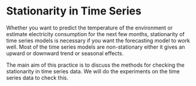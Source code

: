 # Stationarity in Time Series
Whether you want to predict the temperature of the environment or estimate electricity consumption for the next few months, 
stationarity of time series models is necessary if you want the forecasting model to work well. 
Most of the time series models are non-stationary either it gives an upward or downward trend or seasonal effects. 

The main aim of this practice is to discuss the methods for checking the stationarity in time series data. 
We will do the experiments on the time series data to check this.
